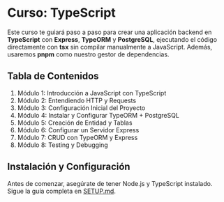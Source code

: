 # Curso: TypeScript

Este curso te guiará paso a paso para crear una aplicación backend en **TypeScript** con **Express**, **TypeORM** y **PostgreSQL**, ejecutando el código directamente con **tsx** sin compilar manualmente a JavaScript. Además, usaremos **pnpm** como nuestro gestor de dependencias.


## Tabla de Contenidos

1. Módulo 1: Introducción a JavaScript con TypeScript
2. Módulo 2: Entendiendo HTTP y Requests
3. Módulo 3: Configuración Inicial del Proyecto
4. Módulo 4: Instalar y Configurar TypeORM + PostgreSQL
5. Módulo 5: Creación de Entidad y Tablas
6. Módulo 6: Configurar un Servidor Express
7. Módulo 7: CRUD con TypeORM y Express
8. Módulo 8: Testing y Debugging

## Instalación y Configuración
Antes de comenzar, asegúrate de tener Node.js y TypeScript instalado. Sigue la guía completa en [SETUP.md](SETUP.md).